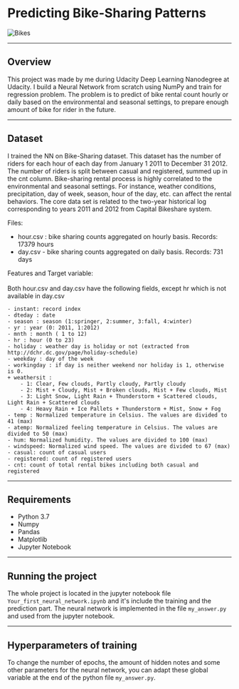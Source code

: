 # Predicting Bike-Sharing Patterns

![Bikes](https://user-images.githubusercontent.com/68460588/178815585-a0423037-ec0e-49cb-a5e0-35539d152c5a.png)

--- 

## Overview
This project was made by me during Udacity Deep Learning Nanodegree at Udacity. I build a Neural Network from scratch using NumPy and train for regression problem.
The problem is to predict of bike rental count hourly or daily based on the environmental and seasonal settings, to prepare enough amount of bike for rider in the future.

---

## Dataset
I trained the NN on Bike-Sharing dataset. This dataset has the number of riders for each hour of each day from January 1 2011 to December 31 2012.
The number of riders is split between casual and registered, summed up in the cnt column. 
Bike-sharing rental process is highly correlated to the environmental and seasonal settings. 
For instance, weather conditions, precipitation, day of week, season, hour of the day, etc. can affect the rental behaviors. 
The core data set is related to the two-year historical log corresponding to years 2011 and 2012 from Capital Bikeshare system.<br>

Files:<br>
- hour.csv : bike sharing counts aggregated on hourly basis. Records: 17379 hours
- day.csv - bike sharing counts aggregated on daily basis. Records: 731 days<br>

Features and Target variable:<br><br>
Both hour.csv and day.csv have the following fields, except hr which is not available in day.csv
	
	- instant: record index
	- dteday : date
	- season : season (1:springer, 2:summer, 3:fall, 4:winter)
	- yr : year (0: 2011, 1:2012)
	- mnth : month ( 1 to 12)
	- hr : hour (0 to 23)
	- holiday : weather day is holiday or not (extracted from http://dchr.dc.gov/page/holiday-schedule)
	- weekday : day of the week
	- workingday : if day is neither weekend nor holiday is 1, otherwise is 0.
	+ weathersit : 
		- 1: Clear, Few clouds, Partly cloudy, Partly cloudy
		- 2: Mist + Cloudy, Mist + Broken clouds, Mist + Few clouds, Mist
		- 3: Light Snow, Light Rain + Thunderstorm + Scattered clouds, Light Rain + Scattered clouds
		- 4: Heavy Rain + Ice Pallets + Thunderstorm + Mist, Snow + Fog
	- temp : Normalized temperature in Celsius. The values are divided to 41 (max)
	- atemp: Normalized feeling temperature in Celsius. The values are divided to 50 (max)
	- hum: Normalized humidity. The values are divided to 100 (max)
	- windspeed: Normalized wind speed. The values are divided to 67 (max)
	- casual: count of casual users
	- registered: count of registered users
	- cnt: count of total rental bikes including both casual and registered

---

## Requirements	
- Python 3.7
- Numpy 
- Pandas 
- Matplotlib 
- Jupyter Notebook

---

## Running the project
The whole project is located in the jupyter notebook file ```Your_first_neural_network.ipynb```
and it's include the training and the prediction part. The neural network is implemented in the file 
```my_answer.py``` and used from the jupyter notebook.

--- 


## Hyperparameters of training
To change the number of epochs, the amount of hidden notes and some other parameters for the neural network, 
you can adapt these global variable at the end of the python file ```my_answer.py```.

